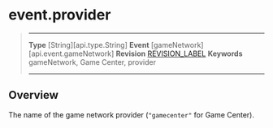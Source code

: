 
# event.provider

> --------------------- ------------------------------------------------------------------------------------------
> __Type__              [String][api.type.String]
> __Event__             [gameNetwork][api.event.gameNetwork]
> __Revision__          [REVISION_LABEL](REVISION_URL)
> __Keywords__          gameNetwork, Game Center, provider
> --------------------- ------------------------------------------------------------------------------------------

## Overview

The name of the game network provider (`"gamecenter"` for Game Center).